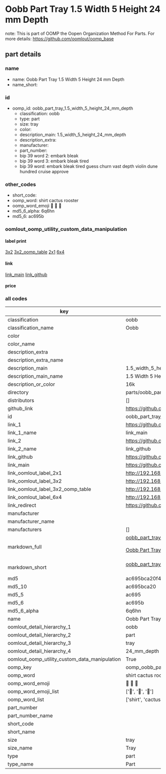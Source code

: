 # Oobb Part Tray 1.5 Width 5 Height 24 mm Depth  

note: This is part of OOMP the Oopen Organization Method For Parts. For more details: https://github.com/oomlout/oomp_base

##  part details
  







### name
* name: Oobb Part Tray 1.5 Width 5 Height 24 mm Depth
* name_short: 
### id
* oomp_id: oobb_part_tray_1.5_width_5_height_24_mm_depth
  * classification: oobb
  * type: part
  * size: tray
  * color: 
  * description_main: 1.5_width_5_height_24_mm_depth
  * description_extra: 
  * manufacturer: 
  * part_number: 
  * bip 39 word 2: embark bleak
  * bip 39 word 3: embark bleak tired
  * bip 39 word: embark bleak tired guess churn vast depth violin dune hundred cruise approve

### other_codes
* short_code: 
* oomp_word: shirt cactus rooster
* oomp_word_emoji :shirt: :cactus: :rooster:
* md5_6_alpha: 6q6hn
* md5_6: ac695b






### oomlout_oomp_utility_custom_data_manipulation
#### label print
[3x2](http://192.168.1.245:1112/?label=oomp%206q6hn)
[3x2_oomp_table](http://192.168.1.108:1112/?label=oomp%206q6hn)
[2x1](http://192.168.1.242:1112/?label=oomp%206q6hn)
[6x4](http://192.168.1.55:1112/?label=oomp%206q6hn)    

#### link

[link_main](https://github.com/oomlout/oomlout_oomp_version_1_messy/tree/main/parts/oobb_part_tray_1.5_width_5_height_24_mm_depth) [link_github](https://github.com/oomlout/oomlout_oomp_version_1_messy/tree/main/parts/oobb_part_tray_1.5_width_5_height_24_mm_depth)                             

#### price







### all codes 
| key | value |  
| --- | --- |  
| classification | oobb |  
| classification_name | Oobb |  
| color |  |  
| color_name |  |  
| description_extra |  |  
| description_extra_name |  |  
| description_main | 1.5_width_5_height_24_mm_depth |  
| description_main_name | 1.5 Width 5 Height 24 mm Depth |  
| description_or_color | 16k |  
| directory | parts/oobb_part_tray_1.5_width_5_height_24_mm_depth |  
| distributors | [] |  
| github_link | https://github.com/oomlout/oomlout_oomp_part_src/tree/main/parts/oobb_part_tray_1.5_width_5_height_24_mm_depth |  
| id | oobb_part_tray_1.5_width_5_height_24_mm_depth |  
| link_1 | https://github.com/oomlout/oomlout_oomp_version_1_messy/tree/main/parts/oobb_part_tray_1.5_width_5_height_24_mm_depth |  
| link_1_name | link_main |  
| link_2 | https://github.com/oomlout/oomlout_oomp_version_1_messy/tree/main/parts/oobb_part_tray_1.5_width_5_height_24_mm_depth |  
| link_2_name | link_github |  
| link_github | https://github.com/oomlout/oomlout_oomp_version_1_messy/tree/main/parts/oobb_part_tray_1.5_width_5_height_24_mm_depth |  
| link_main | https://github.com/oomlout/oomlout_oomp_version_1_messy/tree/main/parts/oobb_part_tray_1.5_width_5_height_24_mm_depth |  
| link_oomlout_label_2x1 | http://192.168.1.242:1112/?label=oomp%206q6hn |  
| link_oomlout_label_3x2 | http://192.168.1.245:1112/?label=oomp%206q6hn |  
| link_oomlout_label_3x2_oomp_table | http://192.168.1.108:1112/?label=oomp%206q6hn |  
| link_oomlout_label_6x4 | http://192.168.1.55:1112/?label=oomp%206q6hn |  
| link_redirect | https://github.com/oomlout/oomlout_oomp_version_1_messy/tree/main/parts/oobb_part_tray_1.5_width_5_height_24_mm_depth |  
| manufacturer |  |  
| manufacturer_name |  |  
| manufacturers | [] |  
| markdown_full | [oobb_part_tray_1.5_width_5_height_24_mm_depth](none)<br>[](none)<br>[Oobb Part Tray 1.5 Width 5 Height 24 Mm Depth](none)<br><br> |  
| markdown_short | [oobb_part_tray_1.5_width_5_height_24_mm_depth](none)<br><br> |  
| md5 | ac695bca20f44767c6946677c545e242 |  
| md5_10 | ac695bca20 |  
| md5_5 | ac695 |  
| md5_6 | ac695b |  
| md5_6_alpha | 6q6hn |  
| name | Oobb Part Tray 1.5 Width 5 Height 24 mm Depth |  
| oomlout_detail_hierarchy_1 | oobb |  
| oomlout_detail_hierarchy_2 | part |  
| oomlout_detail_hierarchy_3 | tray |  
| oomlout_detail_hierarchy_4 | 24_mm_depth |  
| oomlout_oomp_utility_custom_data_manipulation | True |  
| oomp_key | oomp_oobb_part_tray_1.5_width_5_height_24_mm_depth |  
| oomp_word | shirt cactus rooster |  
| oomp_word_emoji | :shirt: :cactus: :rooster: |  
| oomp_word_emoji_list | [':shirt:', ':cactus:', ':rooster:'] |  
| oomp_word_list | ['shirt', 'cactus', 'rooster'] |  
| part_number |  |  
| part_number_name |  |  
| short_code |  |  
| short_name |  |  
| size | tray |  
| size_name | Tray |  
| type | part |  
| type_name | Part |  

